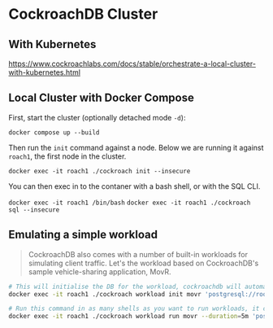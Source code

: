 # CockroachDB Cluster

## With Kubernetes

https://www.cockroachlabs.com/docs/stable/orchestrate-a-local-cluster-with-kubernetes.html

## Local Cluster with Docker Compose

First, start the cluster (optionally detached mode `-d`):

`docker compose up --build`

Then run the `init` command against a node. Below we are running it against `roach1`, the first node in the cluster.

`docker exec -it roach1 ./cockroach init --insecure`

You can then exec in to the contaner with a bash shell, or with the SQL CLI.

`docker exec -it roach1 /bin/bash`
`docker exec -it roach1 ./cockroach sql --insecure`

## Emulating a simple workload

> CockroachDB also comes with a number of built-in workloads for simulating client traffic. Let's the workload based on CockroachDB's sample vehicle-sharing application, MovR.

```sh
# This will initialise the DB for the workload, cockroachdb will automatically propogate the DB through he cluster to other nodes.
docker exec -it roach1 ./cockroach workload init movr 'postgresql://root@roach1:26257?sslmode=disable'

# Run this command in as many shells as you want to run workloads, it can be ran against any node in the cluster. Example below is against roach1 and will run for 5 minutes.
docker exec -it roach1 ./cockroach workload run movr --duration=5m 'postgresql://root@roach1:26257?sslmode=disable'
```
